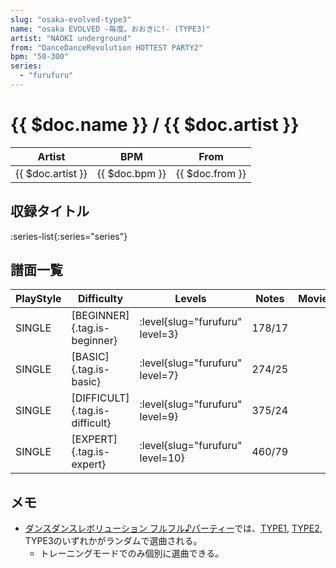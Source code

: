 ```yaml
---
slug: "osaka-evolved-type3"
name: "osaka EVOLVED -毎度、おおきに!- (TYPE3)"
artist: "NAOKI underground"
from: "DanceDanceRevolution HOTTEST PARTY2"
bpm: "50-300"
series:
  - "furufuru"
---
```


# {{ $doc.name }} / {{ $doc.artist }}

|Artist|BPM|From|
|------|---|----|
|{{ $doc.artist }}|{{ $doc.bpm }}|{{ $doc.from }}|

## 収録タイトル

:series-list{:series="series"}

## 譜面一覧

|PlayStyle|Difficulty|Levels|Notes|Movie|
|---------|----------|------|-----|-----|
|SINGLE|[BEGINNER]{.tag.is-beginner}|<div class="field is-grouped is-grouped-multiline"> :level{slug="furufuru" level=3}</div>|178/17||
|SINGLE|[BASIC]{.tag.is-basic}|<div class="field is-grouped is-grouped-multiline"> :level{slug="furufuru" level=7}</div>|274/25||
|SINGLE|[DIFFICULT]{.tag.is-difficult}|<div class="field is-grouped is-grouped-multiline"> :level{slug="furufuru" level=9}</div>|375/24||
|SINGLE|[EXPERT]{.tag.is-expert}|<div class="field is-grouped is-grouped-multiline"> :level{slug="furufuru" level=10}</div>|460/79||

## メモ

- [ダンスダンスレボリューション フルフル♪パーティー](/series/furufuru)では、[TYPE1](/songs/osaka-evolved-type1), [TYPE2](/songs/osaka-evolved-type2), TYPE3のいずれかがランダムで選曲される。
  - トレーニングモードでのみ個別に選曲できる。
